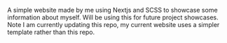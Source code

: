 A simple website made by me using Nextjs and SCSS to showcase some information about myself. Will be using this for future project showcases. Note I am currently updating this repo, my current website uses a simpler template rather than this repo.
